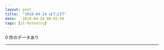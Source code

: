 ```yaml
---
layout: post
title:  "2018-04-24 はてぶIT"
date:   2018-04-24 00:01:50
tags: [it-hotentry]
---
```

0 件のデータあり

<hr>
